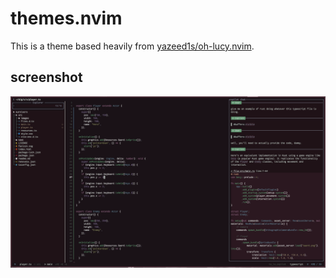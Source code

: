 # themes.nvim

This is a theme based heavily from [yazeed1s/oh-lucy.nvim](https://github.com/yazeed1s/oh-lucy.nvim).

## screenshot

![screenshot of theme](assets/screenshot.png)


